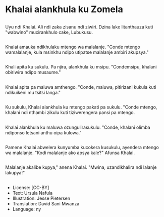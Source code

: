 # Khalai alankhula ku Zomela

##
Uyu ndi Khalai. Ali ndi zaka zisanu ndi ziwiri. Dzina lake litanthauza kuti "wabwino" mucirankhulo cake, Lubukusu.

##
Khalai amauka ndikhulaku mtengo wa malalanje. "Conde mtengo wamalalanje, kula msinkhu ndipo utipatse malalanje ambiri akupsya."

##
Khali apita ku sukulu. Pa njira, alankhula ku msipu. "Condemsipu, khalani obiriwira ndipo musaume."

##
Khalai apita pa maluwa amthengo. "Conde, maluwa, pitirizani kukula kuti ndikuikeni mu tsitsi langa."

##
Ku sukulu, Khalai alankhula ku mtengo pakati pa sukulu. "Conde mtengo, khalani ndi nthambi zikulu kuti tiziwerengera pansi pa mtengo.

##
Khalai alankhula ku maluwa ozungulirasukulu. "Conde, khalani olimba ndiponso letsani anthu oipa kulowa."

##
Pamene Khalai abwelera kunyumba kucokera kusukulu, ayendera mtengo wa malalanje. "Kodi malalanje ako apsya kale?" Afunsa Khalai.

##
Malalanje akalibe kupya," anena Khalai. "Mwina, uzandikhalira ndi lalanje lakupya!"

##
* License: [CC-BY]
* Text: Ursula Nafula
* Illustration: Jesse Pietersen
* Translation: David Sani Mwanza
* Language: ny
